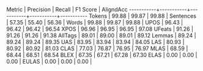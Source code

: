 Metric     | Precision |    Recall |  F1 Score | AligndAcc
-----------+-----------+-----------+-----------+-----------
Tokens     |     99.88 |     99.87 |     99.88 |
Sentences  |     57.35 |     55.40 |     56.36 |
Words      |     99.88 |     99.87 |     99.88 |
UPOS       |     96.43 |     96.42 |     96.42 |     96.54
XPOS       |     96.96 |     96.95 |     96.95 |     97.08
UFeats     |     91.26 |     91.26 |     91.26 |     91.38
AllTags    |     89.01 |     89.00 |     89.01 |     89.12
Lemmas     |     89.24 |     89.24 |     89.24 |     89.35
UAS        |     83.95 |     83.94 |     83.94 |     84.05
LAS        |     80.93 |     80.92 |     80.92 |     81.03
CLAS       |     77.03 |     76.87 |     76.95 |     76.97
MLAS       |     68.59 |     68.44 |     68.51 |     68.54
BLEX       |     67.35 |     67.21 |     67.28 |     67.30
ELAS       |      0.00 |      0.00 |      0.00 |
EULAS      |      0.00 |      0.00 |      0.00 |
